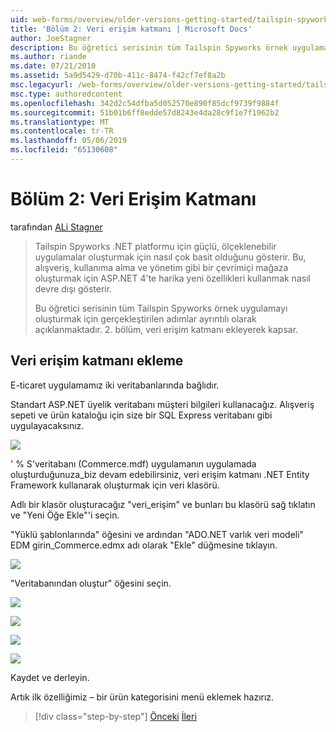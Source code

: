```yaml
---
uid: web-forms/overview/older-versions-getting-started/tailspin-spyworks/tailspin-spyworks-part-2
title: 'Bölüm 2: Veri erişim katmanı | Microsoft Docs'
author: JoeStagner
description: Bu öğretici serisinin tüm Tailspin Spyworks örnek uygulamayı oluşturmak için gerçekleştirilen adımlar ayrıntılı olarak açıklanmaktadır. 2. bölüm, veri erişim katmanı ekleyerek kapsar.
ms.author: riande
ms.date: 07/21/2010
ms.assetid: 5a9d5429-d70b-411c-8474-f42cf7ef8a2b
msc.legacyurl: /web-forms/overview/older-versions-getting-started/tailspin-spyworks/tailspin-spyworks-part-2
msc.type: authoredcontent
ms.openlocfilehash: 342d2c54dfba5d052570e890f85dcf9739f9884f
ms.sourcegitcommit: 51b01b6ff8edde57d8243e4da28c9f1e7f1962b2
ms.translationtype: MT
ms.contentlocale: tr-TR
ms.lasthandoff: 05/06/2019
ms.locfileid: "65130608"
---
```

# <a name="part-2-data-access-layer"></a>Bölüm 2: Veri Erişim Katmanı

tarafından [ALi Stagner](https://github.com/JoeStagner)

> Tailspin Spyworks .NET platformu için güçlü, ölçeklenebilir uygulamalar oluşturmak için nasıl çok basit olduğunu gösterir. Bu, alışveriş, kullanıma alma ve yönetim gibi bir çevrimiçi mağaza oluşturmak için ASP.NET 4'te harika yeni özellikleri kullanmak nasıl devre dışı gösterir.
> 
> Bu öğretici serisinin tüm Tailspin Spyworks örnek uygulamayı oluşturmak için gerçekleştirilen adımlar ayrıntılı olarak açıklanmaktadır. 2. bölüm, veri erişim katmanı ekleyerek kapsar.

## <a id="_Toc260221668"></a>  Veri erişim katmanı ekleme

E-ticaret uygulamamız iki veritabanlarında bağlıdır.

Standart ASP.NET üyelik veritabanı müşteri bilgileri kullanacağız. Alışveriş sepeti ve ürün kataloğu için size bir SQL Express veritabanı gibi uygulayacaksınız.

![](tailspin-spyworks-part-2/_static/image1.jpg)

' % S'veritabanı (Commerce.mdf) uygulamanın uygulamada oluşturduğunuza\_biz devam edebilirsiniz, veri erişim katmanı .NET Entity Framework kullanarak oluşturmak için veri klasörü.

Adlı bir klasör oluşturacağız "veri\_erişim" ve bunları bu klasörü sağ tıklatın ve "Yeni Öğe Ekle"'i seçin.

"Yüklü şablonlarında" öğesini ve ardından "ADO.NET varlık veri modeli" EDM girin\_Commerce.edmx adı olarak "Ekle" düğmesine tıklayın.

![](tailspin-spyworks-part-2/_static/image2.jpg)

"Veritabanından oluştur" öğesini seçin.

![](tailspin-spyworks-part-2/_static/image1.png)

![](tailspin-spyworks-part-2/_static/image2.png)

![](tailspin-spyworks-part-2/_static/image3.png)

![](tailspin-spyworks-part-2/_static/image3.jpg)

Kaydet ve derleyin.

Artık ilk özelliğimiz – bir ürün kategorisini menü eklemek hazırız.

> [!div class="step-by-step"]
> [Önceki](tailspin-spyworks-part-1.md)
> [İleri](tailspin-spyworks-part-3.md)

